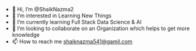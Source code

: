 - 👋 Hi, I’m @ShaikNazma2
- 👀 I’m interested in Learning New Things
- 🌱 I’m currently learning Full Stack Data Science & AI
- 💞️ I’m looking to collaborate on an Organization which helps to get more knowledge 
- 📫 How to reach me shaiknazma541@gamil.com

<!---
ShaikNazma2/ShaikNazma2 is a ✨ special ✨ repository because its `README.md` (this file) appears on your GitHub profile.
You can click the Preview link to take a look at your changes.
--->
